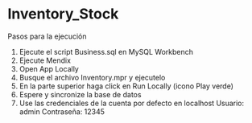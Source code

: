 # Inventory_Stock
Pasos para la ejecución
1. Ejecute el script Business.sql en MySQL Workbench
2. Ejecute Mendix
3. Open App Locally
4. Busque el archivo Inventory.mpr y ejecutelo
5. En la parte superior haga click en Run Locally (icono Play verde)
6. Espere y sincronize la base de datos
7. Use las credenciales de la cuenta por defecto en localhost
Usuario: admin
Contraseña: 12345
